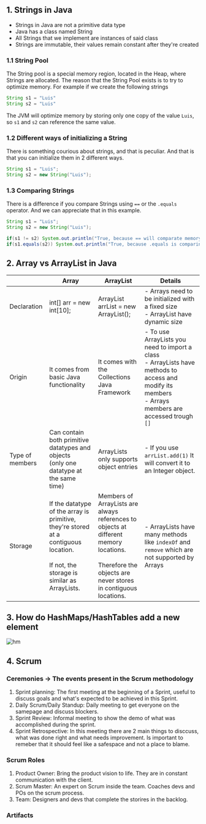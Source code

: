 ## 1. Strings in Java
- Strings in Java are not a primitive data type
- Java has a class named String
- All Strings that we implement are instances of said class
- Strings are immutable, their values remain constant after they're created

### 1.1 String Pool
The String pool is a special memory region, located in the Heap, where Strings are allocated. The reason that the String Pool exists is to try to optimize memory. For example if we create the following strings
```java
String s1 = "Luis"
String s2 = "Luis"
```
The JVM will optimize memory by storing only one copy of the value `Luis`, so `s1` and `s2` can reference the same value.

### 1.2 Different ways of initializing a String
There is something courious about strings, and that is peculiar. And that is that you can initialize them in 2 different ways.
```java
String s1 = "Luis";
String s2 = new String("Luis");
```
### 1.3 Comparing Strings
There is a difference if you compare Strings using `==` or the `.equals` operator. And we can appreciate that in this example.
```java
String s1 = "Luis";
String s2 = new String("Luis");

if(s1 != s2) System.out.println("True, because == will comparate memory reference instead of actual values");
if(s1.equals(s2)) System.out.println("True, because .equals is comparing actual values instead of memory reference");
```

## 2. Array vs ArrayList in Java
|                 | Array                                                                                                                                    | ArrayList                                                                                                                                                    | Details                                                                                                                                                   |
|-----------------|------------------------------------------------------------------------------------------------------------------------------------------|--------------------------------------------------------------------------------------------------------------------------------------------------------------|-----------------------------------------------------------------------------------------------------------------------------------------------------------|
| Declaration     | int[] arr = new int[10];                                                                                                                 | ArrayList<Type> arrList = new ArrayList();                                                                                                                   | - Arrays need to be initialized with a fixed size<br>- ArrayList have dynamic size                                                                         |
| Origin          | It comes from basic Java functionality                                                                                                   | It comes with the Collections Java Framework                                                                                                                 | - To use ArrayLists you need to import a class<br>- ArrayLists have methods to access and modify its members<br>- Arrays members are accessed trough `[]` |
| Type of members | Can contain both primitive datatypes and objects<br>(only one datatype at the same time)                                                 | ArrayLists only supports object entries                                                                                                                      | - If you use `arrList.add(1)` It will convert it to an Integer object.                                                                                    |
| Storage         | If the datatype of the array is primitive, they're stored at a contiguous location.<br><br>If not, the storage is similar as ArrayLists. | Members of ArrayLists are always references to objects at different memory locations.<br><br>Therefore the objects are never stores in contiguous locations. | - ArrayLists have many methods like `indexOf` and `remove` which are not supported by Arrays                                                              |

## 3. How do HashMaps/HashTables add a new element
![hm](https://github.com/luis-valdez/Learning-Journal/blob/gh-pages/images/Hashmap.png)

## 4. Scrum
### Ceremonies -> The events present in the Scrum methodology
1. Sprint planning: The first meeting at the beginning of a Sprint, useful to discuss goals and what's expected to be achieved in this Sprint.
2. Daily Scrum/Daily Standup: Daily meeting to get everyone on the samepage and discuss blockers.
3. Sprint Review: Informal meeting to show the demo of what was accomplished during the sprint.
4. Sprint Retrospective: In this meeting there are 2 main things to disccuss, what was done right and what needs improvement. Is important to remeber that it should feel like a safespace and not a place to blame.

### Scrum Roles
1. Product Owner: Bring the product vision to life. They are in constant communication with the client.
2. Scrum Master: An expert on Scrum inside the team. Coaches devs and POs on the scrum process.
3. Team: Designers and devs that complete the storires in the backlog.

### Artifacts
